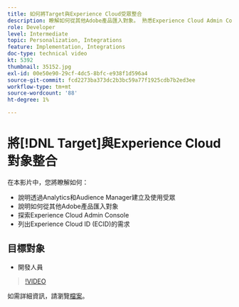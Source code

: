 ```yaml
---
title: 如何將Target與Experience Cloud受眾整合
description: 瞭解如何從其他Adobe產品匯入對象。 熟悉Experience Cloud Admin Console以及Experience Cloud ID (ECID)的需求。
role: Developer
level: Intermediate
topic: Personalization, Integrations
feature: Implementation, Integrations
doc-type: technical video
kt: 5392
thumbnail: 35152.jpg
exl-id: 00e50e90-29cf-4dc5-8bfc-e938f1d596a4
source-git-commit: fcd2273ba373dc2b3bc59a77f1925cdb7b2ed3ee
workflow-type: tm+mt
source-wordcount: '88'
ht-degree: 1%

---
```


# 將[!DNL Target]與Experience Cloud對象整合

在本影片中，您將瞭解如何：

* 說明透過Analytics和Audience Manager建立及使用受眾
* 說明如何從其他Adobe產品匯入對象
* 探索Experience Cloud Admin Console
* 列出Experience Cloud ID (ECID)的需求

## 目標對象

* 開發人員

>[!VIDEO](https://video.tv.adobe.com/v/35152/?quality=12)

如需詳細資訊，請瀏覽[檔案](https://experienceleague.adobe.com/docs/target/using/integrate/mmp.html?lang=zh-Hant)。
